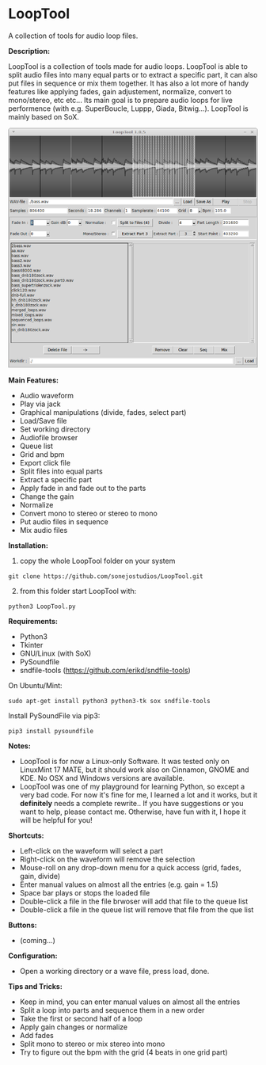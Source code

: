 # LoopTool
A collection of tools for audio loop files.


__Description:__

LoopTool is a collection of tools made for audio loops. LoopTool is able to split audio files into many equal parts or to extract a specific part, it can also put files in sequence or mix them together. It has also a lot more of handy features like applying fades, gain adjustement, normalize, convert to mono/stereo, etc etc... Its main goal is to prepare audio loops for live performence (with e.g. SuperBoucle, Luppp, Giada, Bitwig...). LoopTool is mainly based on SoX.

![screenshot](https://github.com/sonejostudios/LoopTool/blob/master/LoopTool105.png "LoopTool")


__Main Features:__

* Audio waveform
* Play via jack
* Graphical manipulations (divide, fades, select part)
* Load/Save file
* Set working directory
* Audiofile browser
* Queue list
* Grid and bpm
* Export click file
* Split files into equal parts
* Extract a specific part
* Apply fade in and fade out to the parts
* Change the gain
* Normalize
* Convert mono to stereo or stereo to mono
* Put audio files in sequence
* Mix audio files

  

__Installation:__

1. copy the whole LoopTool folder on your system
```
git clone https://github.com/sonejostudios/LoopTool.git
```

2. from this folder start LoopTool with: 
```
python3 LoopTool.py
```


__Requirements:__

* Python3
* Tkinter
* GNU/Linux (with SoX)
* PySoundfile
* sndfile-tools (https://github.com/erikd/sndfile-tools)


On Ubuntu/Mint:
```
sudo apt-get install python3 python3-tk sox sndfile-tools
```
Install PySoundFile via pip3:
```
pip3 install pysoundfile
```



__Notes:__

* LoopTool is for now a Linux-only Software. It was tested only on LinuxMint 17 MATE, but it should work also on Cinnamon, GNOME and KDE. No OSX and Windows versions are available.
* LoopTool was one of my playground for learning Python, so except a very bad code. For now it's fine for me, I learned a lot and it works, but it __definitely__ needs a complete rewrite.. If you have suggestions or you want to help, please contact me. Otherwise, have fun with it, I hope it will be helpful for you!


__Shortcuts:__

* Left-click on the waveform will select a part
* Right-click on the waveform will remove the selection
* Mouse-roll on any drop-down menu for a quick access (grid, fades, gain, divide)
* Enter manual values on almost all the entries (e.g. gain = 1.5)
* Space bar plays or stops the loaded file
* Double-click a file in the file brwoser will add that file to the queue list
* Double-click a file in the queue list will remove that file from the que list

__Buttons:__

* (coming...)




__Configuration:__

* Open a working directory or a wave file, press load, done.


__Tips and Tricks:__

* Keep in mind, you can enter manual values on almost all the entries
* Split a loop into parts and sequence them in a new order
* Take the first or second half of a loop
* Apply gain changes or normalize
* Add fades
* Split mono to stereo or mix stereo into mono
* Try to figure out the bpm with the grid (4 beats in one grid part)




